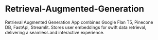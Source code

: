 # Retrieval-Augmented-Generation
Retrieval Augmented Generation App combines Google Flan T5, Pinecone DB, FastApi, Streamlit. Stores user embeddings for swift data retrieval, delivering a seamless and interactive experience.
